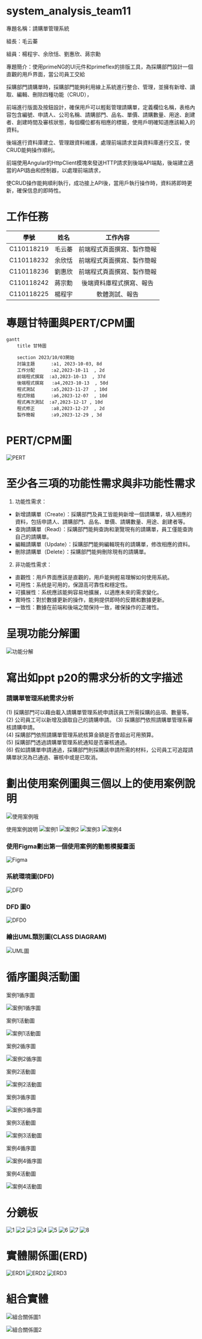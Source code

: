 # system_analysis_team11
專題名稱：請購單管理系統

組長：毛云蓁

組員：楊程宇、余欣恬、劉惠欣、蔣宗勳

專題簡介：使用primeNG的UI元件和primeflex的排版工具，為採購部門設計一個直觀的用戶界面，當公司員工交給

採購部門請購單時，採購部門能夠利用線上系統進行整合、管理，並擁有新增、讀取、編輯、刪除四種功能（CRUD），

前端進行版面及按鈕設計，確保用戶可以輕鬆管理請購單，定義欄位名稱，表格內容包含編號、申請人、公司名稱、請購部門、品名、單價、請購數量、用途、創建者、創建時間及審核狀態，每個欄位都有相應的標籤，使用戶明確知道應該輸入的資料。

後端進行資料庫建立、管理跟資料維護，處理前端請求並與資料庫進行交互，使CRUD能夠操作順利。

前端使用Angular的HttpClient模塊來發送HTTP請求到後端API端點，後端建立適當的API路由和控制器，以處理前端請求，

使CRUD操作能夠順利執行，成功接上API後，當用戶執行操作時，資料將即時更新，確保信息的即時性。

# 工作任務

| 學號 | 姓名 | 工作內容 |
|:-:| :-: | :-: |
| C110118219 | 毛云蓁 | 前端程式頁面撰寫、製作簡報 |
| C110118232 | 余欣恬 | 前端程式頁面撰寫、製作簡報 |
| C110118236 | 劉惠欣 | 前端程式頁面撰寫、製作簡報 |
| C110118242 | 蔣宗勳 | 後端資料庫程式撰寫、報告|
| C110118225 | 楊程宇 | 軟體測試、報告 |

# 專題甘特圖與PERT/CPM圖
```mermaid
gantt
    title 甘特圖

    section 2023/10/03開始
    討論主題      :a1, 2023-10-03, 8d
    工作分配      :a2,2023-10-11  , 2d
    前端程式撰寫  :a3,2023-10-13  , 37d
    後端程式撰寫   :a4,2023-10-13  , 50d
    程式測試      :a5,2023-11-27  , 10d
    程式除錯      :a6,2023-12-07  , 10d
    程式再次測試  :a7,2023-12-17 , 10d
    程式修正      :a8,2023-12-27  , 2d
    製作簡報      :a9,2023-12-29 , 3d
```

# PERT/CPM圖
![PERT](PERTCPM01.PNG "PERT")

# 至少各三項的功能性需求與非功能性需求
1. 功能性需求：
* 新增請購單（Create）：採購部門及員工皆能夠新增一個請購單，填入相應的資料，包括申請人、請購部門、品名、單價、請購數量、用途、創建者等。
* 查詢請購單（Read）：採購部門能夠查詢和瀏覽現有的請購單，員工僅能查詢自己的請購單。
* 編輯請購單（Update）：採購部門能夠編輯現有的請購單，修改相應的資料。
* 刪除請購單（Delete）：採購部門能夠刪除現有的請購單。

2. 非功能性需求：
* 直觀性：用戶界面應該是直觀的，用戶能夠輕易理解如何使用系統。
* 可用性：系统是可用的，保證高可靠性和穩定性。
* 可擴展性：系统應該能夠容易地擴展，以適應未來的需求變化。
* 實時性：對於數據更新的操作，能夠提供即時的反饋和數據更新。
* 一致性：數據在前端和後端之間保持一致，確保操作的正確性。

# 呈現功能分解圖
![功能分解](功能分解.png "功能分解")

# 寫出如ppt p20的需求分析的文字描述
### 請購單管理系統需求分析
(1) 採購部門可以藉由載入請購單管理系統申請該員工所需採購的品項、數量等。   
(2) 公司員工可以新增及讀取自己的請購申請。
(3) 採購部門依照請購單管理系審核請購申請。   
(4) 採購部門依照請購單管理系統核算金額是否會超出可用預算。   
(5) 採購部門透過請購單管理系統通知是否審核通過。   
(6) 假如請購單申請通過，採購部門則採購該申請所需的材料，公司員工可追蹤請購單狀況為已通過、審核中或是已取消。   

# 劃出使用案例圖與三個以上的使用案例說明
![使用案例哦](使用案例哦.png "使用案例哦")

使用案例說明
![案例1](案例1.png "案例1")
![案例2](案例2.png "案例2")
![案例3](案例3.png "案例3")
![案例4](案例4.png "案例4")

### 使用Figma劃出第一個使用案例的動態模擬畫面
![Figma](Figma1.png "Figma")

### 系統環境圖(DFD)
![DFD](DFD.png "DFD")
### DFD 圖0
![DFD0](DFD0.png "DFD0")

### 繪出UML類別圖(CLASS DIAGRAM)
![UML圖](UML圖.png "UML圖")

# 循序圖與活動圖
案例1循序圖

![案例1循序圖](案例1循序圖.png "案例1循序圖")

案例1活動圖

![案例1活動圖](案例1活動圖.png "案例1活動圖")

案例2循序圖

![案例2循序圖](案例2循序圖.png "案例2循序圖")

案例2活動圖

![案例2活動圖](案例2活動圖.png "案例2活動圖")

案例3循序圖

![案例3循序圖](案例3循序圖.png "案例3循序圖")

案例3活動圖

![案例3活動圖](案例3活動圖.png "案例3活動圖")

案例4循序圖

![案例4循序圖](案例4循序圖.png "案例4循序圖")

案例4活動圖

![案例4活動圖](案例4活動圖.png "案例4活動圖")

# 分鏡板
![1](1.png "1")
![2](2.png "2")
![3](3.png "3")
![4](4.png "4")
![5](5.png "5")
![6](6.png "6")
![7](7.png "7")
![8](8.png "8")

# 實體關係圖(ERD)
![ERD1](ERD1.jpg "ERD1")
![ERD2](ERD2.jpg "ERD2")
![ERD3](ERD3.jpg "ERD3")

# 組合實體
![組合關係圖1](組合關係圖1.jpg "組合關係圖1")

![組合關係圖2](組合關係圖2.jpg "組合關係圖2")
